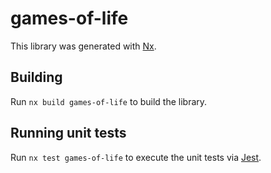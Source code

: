 # games-of-life

This library was generated with [Nx](https://nx.dev).

## Building

Run `nx build games-of-life` to build the library.

## Running unit tests

Run `nx test games-of-life` to execute the unit tests via [Jest](https://jestjs.io).

